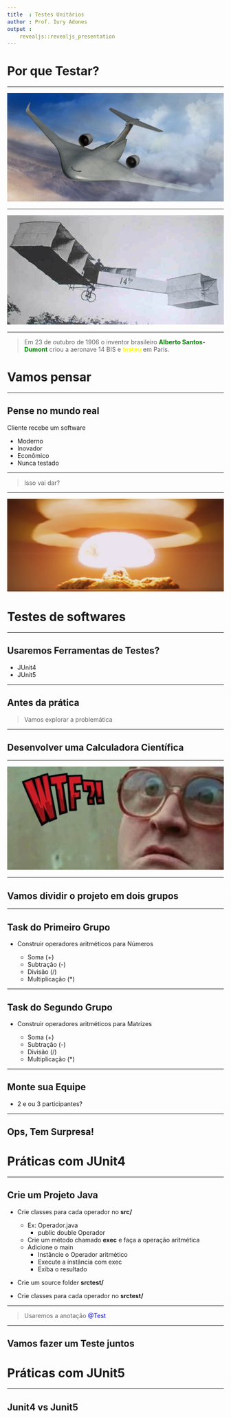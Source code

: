 ```yaml
---
title  : Testes Unitários
author : Prof. Iury Adones
output :
    revealjs::revealjs_presentation
---
```


# Por que Testar? 

---

![Avião recém desenvolvido](./java/modulo_4/segunda/images/img-aviao.jpg)

---

![Avião 14-BIS](./java/modulo_4/segunda/images/img-aviao-14bis.jpg)

---

> Em 23 de outubro de 1906 o inventor brasileiro <b><span style="color:green">Alberto Santos-Dumont</span></b> criou a aeronave 14 BIS e <b><span style="color:yellow">testou</span></b> em Paris.

# Vamos pensar

---

## Pense no mundo real

Cliente recebe um software

  - Moderno
  - Inovador
  - Econômico
  - Nunca testado

---

> Isso vai dar?

---

![BOOM!!!](./java/modulo_4/segunda/images/bomba-nuclear.jpg)

# Testes de softwares

---

##  Usaremos Ferramentas de Testes? 

  - JUnit4
  - JUnit5

---

## Antes da prática

> Vamos explorar a problemática

---

## Desenvolver uma Calculadora Científica

---

![WTF?](./java/modulo_4/segunda/images/WTF.jpg)

---

## Vamos dividir o projeto em dois grupos

---

## Task do Primeiro Grupo

  - Construir operadores aritméticos para Números

    - Soma (+)
    - Subtração (-)
    - Divisão (/)
    - Multiplicação (*)

---

## Task do Segundo Grupo

  - Construir operadores aritméticos para Matrizes

    - Soma (+)
    - Subtração (-)
    - Divisão (/)
    - Multiplicação (*)

---

## Monte sua Equipe

 - 2 e ou 3 participantes?

---

## Ops, Tem Surpresa!

# Práticas com JUnit4

---

## Crie um Projeto Java

  - Crie classes para cada operador no **src/**
    - Ex: Operador.java
      - public double Operador
    - Crie um método chamado **exec** e faça a operação aritmética
    - Adicione o main
      - Instâncie o Operador aritmético
      - Execute a instância com exec
      - Exiba o resultado

  - Crie um source folder **srctest/**
  - Crie classes para cada operador no **srctest/**

---

> Usaremos a anotação <span style="color:blue">@Test</span>

---

## Vamos fazer um Teste juntos

# Práticas com JUnit5

---

## Junit4 vs Junit5

